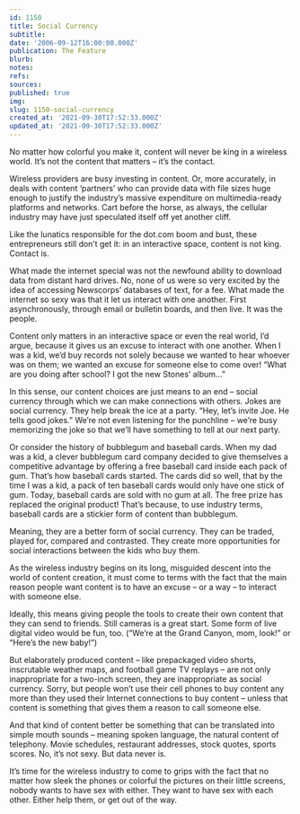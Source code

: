 ```yaml
---
id: 1150
title: Social Currency
subtitle: 
date: '2006-09-12T16:00:00.000Z'
publication: The Feature
blurb: 
notes: 
refs: 
sources: 
published: true
img: 
slug: 1150-social-currency
created_at: '2021-09-30T17:52:33.000Z'
updated_at: '2021-09-30T17:52:33.000Z'
---
```

No matter how colorful you make it, content will never be king in a wireless world. It’s not the content that matters – it’s the contact.

Wireless providers are busy investing in content. Or, more accurately, in deals with content ‘partners’ who can provide data with file sizes huge enough to justify the industry’s massive expenditure on multimedia-ready platforms and networks. Cart before the horse, as always, the cellular industry may have just speculated itself off yet another cliff.

Like the lunatics responsible for the dot.com boom and bust, these entrepreneurs still don’t get it: in an interactive space, content is not king. Contact is.

What made the internet special was not the newfound ability to download data from distant hard drives. No, none of us were so very excited by the idea of accessing Newscorps’ databases of text, for a fee. What made the internet so sexy was that it let us interact with one another. First asynchronously, through email or bulletin boards, and then live. It was the people.

Content only matters in an interactive space or even the real world, I’d argue, because it gives us an excuse to interact with one another. When I was a kid, we’d buy records not solely because we wanted to hear whoever was on them; we wanted an excuse for someone else to come over! “What are you doing after school? I got the new Stones’ album…”

In this sense, our content choices are just means to an end – social currency through which we can make connections with others. Jokes are social currency. They help break the ice at a party. “Hey, let’s invite Joe. He tells good jokes.” We’re not even listening for the punchline – we’re busy memorizing the joke so that we’ll have something to tell at our next party.

Or consider the history of bubblegum and baseball cards. When my dad was a kid, a clever bubblegum card company decided to give themselves a competitive advantage by offering a free baseball card inside each pack of gum. That’s how baseball cards started. The cards did so well, that by the time I was a kid, a pack of ten baseball cards would only have one stick of gum. Today, baseball cards are sold with no gum at all. The free prize has replaced the original product! That’s because, to use industry terms, baseball cards are a stickier form of content than bubblegum.

Meaning, they are a better form of social currency. They can be traded, played for, compared and contrasted. They create more opportunities for social interactions between the kids who buy them.

As the wireless industry begins on its long, misguided descent into the world of content creation, it must come to terms with the fact that the main reason people want content is to have an excuse – or a way – to interact with someone else.

Ideally, this means giving people the tools to create their own content that they can send to friends. Still cameras is a great start. Some form of live digital video would be fun, too. (“We’re at the Grand Canyon, mom, look!” or “Here’s the new baby!”)

But elaborately produced content – like prepackaged video shorts, inscrutable weather maps, and football game TV replays – are not only inappropriate for a two-inch screen, they are inappropriate as social currency. Sorry, but people won’t use their cell phones to buy content any more than they used their Internet connections to buy content – unless that content is something that gives them a reason to call someone else.

And that kind of content better be something that can be translated into simple mouth sounds – meaning spoken language, the natural content of telephony. Movie schedules, restaurant addresses, stock quotes, sports scores. No, it’s not sexy. But data never is.

It’s time for the wireless industry to come to grips with the fact that no matter how sleek the phones or colorful the pictures on their little screens, nobody wants to have sex with either. They want to have sex with each other. Either help them, or get out of the way.
